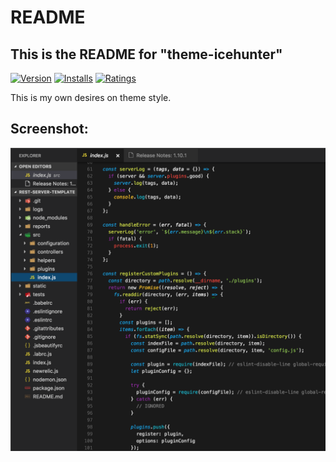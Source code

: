 # README

## This is the README for "theme-icehunter"

[![Version](https://vsmarketplacebadge.apphb.com/version/Icehunter.theme-icehunter.svg)](https://marketplace.visualstudio.com/items?itemName=Icehunter.theme-icehunter)
[![Installs](https://vsmarketplacebadge.apphb.com/installs/Icehunter.theme-icehunter.svg)](https://marketplace.visualstudio.com/items?itemName=Icehunter.theme-icehunter)
[![Ratings](https://vsmarketplacebadge.apphb.com/rating/Icehunter.theme-icehunter.svg)](https://marketplace.visualstudio.com/items?itemName=Icehunter.theme-icehunter)

This is my own desires on theme style.

## Screenshot:

![alt text](images/screenshot.png 'Screenshot')
